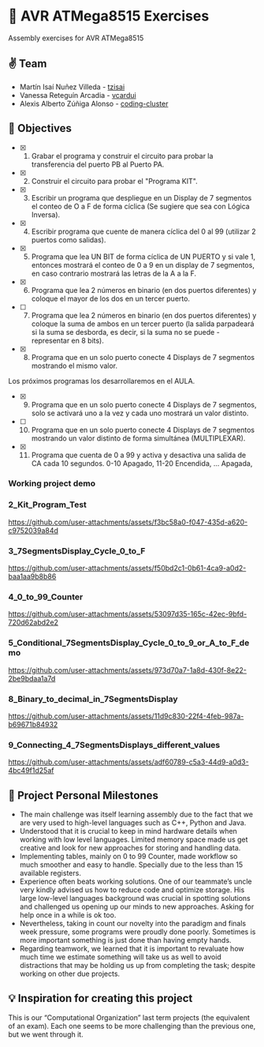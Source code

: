 # 👻 AVR ATMega8515 Exercises
Assembly exercises for AVR ATMega8515

## ✌️ Team
- Martín Isaí Nuñez Villeda - [tzisai](https://github.com/tzisai)
- Vanessa Reteguín Arcadia - [vcardui](https://github.com/vcardui)
- Alexis Alberto Zúñiga Alonso - [coding-cluster](https://github.com/tzisai)

## 🎯 Objectives
- [X] 1. Grabar el programa y construir el circuito para probar la transferencia del puerto PB al Puerto PA.
- [X] 2. Construir el circuito para probar el "Programa KIT".
- [X] 3. Escribir un programa que despliegue en un Display de 7 segmentos el conteo de O a F de forma cíclica (Se sugiere que sea con Lógica Inversa).
- [X] 4. Escribir programa que cuente de manera cíclica del 0 al 99 (utilizar 2 puertos
como salidas).
- [X] 5. Programa que lea UN BIT de forma cíclica de UN PUERTO y si vale 1, entonces mostrará el conteo de 0 a 9 en un display de 7 segmentos, en caso contrario
mostrará las letras de la A a la F.
- [X] 6. Programa que lea 2 números en binario (en dos puertos diferentes) y coloque el mayor de los dos en un tercer puerto.
- [ ] 7. Programa que lea 2 números en binario (en dos puertos diferentes) y coloque la suma de ambos en un tercer puerto (la salida parpadeará si la suma se desborda, es decir, si la suma no se puede - representar en 8 bits).
- [X] 8. Programa que en un solo puerto conecte 4 Displays de 7 segmentos mostrando
el mismo valor.

Los próximos programas los desarrollaremos en el AULA.

- [X] 9. Programa que en un solo puerto conecte 4 Displays de 7 segmentos, solo se activará uno a la vez y cada uno mostrará un valor distinto.
- [ ] 10. Programa que en un solo puerto conecte 4 Displays de 7 segmentos mostrando un valor distinto de forma simultánea (MULTIPLEXAR).
- [X] 11. Programa que cuenta de 0 a 99 y activa y desactiva una salida de CA cada 10 segundos. 0-10 Apagado, 11-20 Encendida, ... Apagada,

### Working project demo

### 2_Kit_Program_Test
https://github.com/user-attachments/assets/f3bc58a0-f047-435d-a620-c9752039a84d

### 3_7SegmentsDisplay_Cycle_0_to_F
https://github.com/user-attachments/assets/f50bd2c1-0b61-4ca9-a0d2-baa1aa9b8b86

### 4_0_to_99_Counter
https://github.com/user-attachments/assets/53097d35-165c-42ec-9bfd-720d62abd2e2

### 5_Conditional_7SegmentsDisplay_Cycle_0_to_9_or_A_to_F_demo
https://github.com/user-attachments/assets/973d70a7-1a8d-430f-8e22-2be9bdaa1a7d

### 8_Binary_to_decimal_in_7SegmentsDisplay
https://github.com/user-attachments/assets/11d9c830-22f4-4feb-987a-b69671b84932

### 9_Connecting_4_7SegmentsDisplays_different_values
https://github.com/user-attachments/assets/adf60789-c5a3-44d9-a0d3-4bc49f1d25af

## 🙌 Project Personal Milestones

- The main challenge was itself learning assembly due to the fact that we are very used to high-level languages such as C++, Python and Java.
- Understood that it is crucial to keep in mind hardware details when working with low level languages. Limited memory space made us get creative and look for new approaches for storing and handling data.
- Implementing tables, mainly on 0 to 99 Counter, made workflow so much smoother and easy to handle. Specially due to the less than 15 available registers.
- Experience often beats working solutions. One of our teammate’s uncle very kindly advised us how to reduce code and optimize storage. His large low-level languages background was crucial in spotting solutions and challenged us opening up our minds to new approaches. Asking for help once in a while is ok too.
- Nevertheless, taking in count our novelty into the paradigm and finals week pressure, some programs were proudly done poorly. Sometimes is more important something is just done than having empty hands.
- Regarding teamwork, we learned that it is important to revaluate how much time we estimate something will take us as well to avoid distractions that may be holding us up from completing the task; despite working on other due projects.

## 💡 Inspiration for creating this project

This is our “Computational Organization” last term projects (the equivalent of an exam). Each one seems to be more challenging than the previous one, but we went through it.

